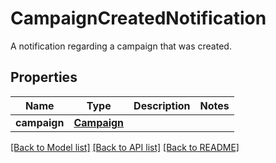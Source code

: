 # CampaignCreatedNotification

A notification regarding a campaign that was created.
## Properties
Name | Type | Description | Notes
------------ | ------------- | ------------- | -------------
**campaign** | [**Campaign**](Campaign.md) |  | 

[[Back to Model list]](../README.md#documentation-for-models) [[Back to API list]](../README.md#documentation-for-api-endpoints) [[Back to README]](../README.md)


